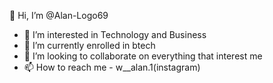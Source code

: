 👋 Hi, I’m @Alan-Logo69
- 👀 I’m interested in Technology and Business
- 🌱 I’m currently enrolled in btech 
- 💞️ I’m looking to collaborate on everything that interest me
- 📫 How to reach me - w__alan.1(instagram)

